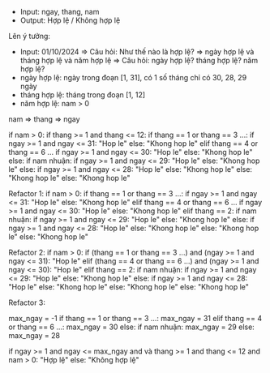 - Input: ngay, thang, nam
- Output: Hợp lệ / Không hợp lệ

Lên ý tưởng:
- Input: 01/10/2024
=> Câu hỏi: Như thế nào là hợp lệ? => ngày hợp lệ và tháng hợp lệ và năm hợp lệ
=> Câu hỏi: ngày hợp lệ? tháng hợp lệ? năm hợp lệ?
- ngày hợp lệ: ngày trong đoạn [1, 31], có 1 số tháng chỉ có 30, 28, 29 ngày
- tháng hợp lệ: tháng trong đoạn [1, 12]
- năm hợp lệ: nam > 0

nam => thang => ngay

if nam > 0:
    if thang >= 1 and thang <= 12:
        if thang == 1 or thang == 3 ...:
            if ngay >= 1 and ngay <= 31:
                "Hop le"
            else:
                "Khong hop le"
        elif thang == 4 or thang == 6 ...
            if ngay >= 1 and ngay <= 30:
                "Hop le"
            else:
                "Khong hop le"
        else:
            if nam nhuận:
                if ngay >= 1 and ngay <= 29:
                    "Hop le"
                else:
                    "Khong hop le"
            else:
                if ngay >= 1 and ngay <= 28:
                    "Hop le"
                else:
                    "Khong hop le"
    else:
        "Khong hop le"
else:
    "Khong hop le"

Refactor 1:
if nam > 0:
    if thang == 1 or thang == 3 ...:
        if ngay >= 1 and ngay <= 31:
            "Hop le"
        else:
            "Khong hop le"
    elif thang == 4 or thang == 6 ...
        if ngay >= 1 and ngay <= 30:
            "Hop le"
        else:
            "Khong hop le"
    elif thang == 2:
        if nam nhuận:
            if ngay >= 1 and ngay <= 29:
                "Hop le"
            else:
                "Khong hop le"
        else:
            if ngay >= 1 and ngay <= 28:
                "Hop le"
            else:
                "Khong hop le"
    else:
        "Khong hop le"
else:
    "Khong hop le"

Refactor 2:
if nam > 0:
    if (thang == 1 or thang == 3 ...) and (ngay >= 1 and ngay <= 31):
        "Hop le"
    elif (thang == 4 or thang == 6 ...) and (ngay >= 1 and ngay <= 30):
        "Hop le"
    elif thang == 2:
        if nam nhuận:
            if ngay >= 1 and ngay <= 29:
                "Hop le"
            else:
                "Khong hop le"
        else:
            if ngay >= 1 and ngay <= 28:
                "Hop le"
            else:
                "Khong hop le"
    else:
        "Khong hop le"
else:
    "Khong hop le"

Refactor 3:

max_ngay = -1
if thang == 1 or thang == 3 ...:
    max_ngay = 31
elif thang == 4 or thang == 6 ...:
    max_ngay = 30
else:
    if nam nhuận:
        max_ngay = 29
    else:
        max_ngay = 28

if ngay >= 1 and ngay <= max_ngay and  và thang >= 1 and thang <= 12 and nam > 0:
    "Hợp lệ"
else:
    "Không hợp lệ"